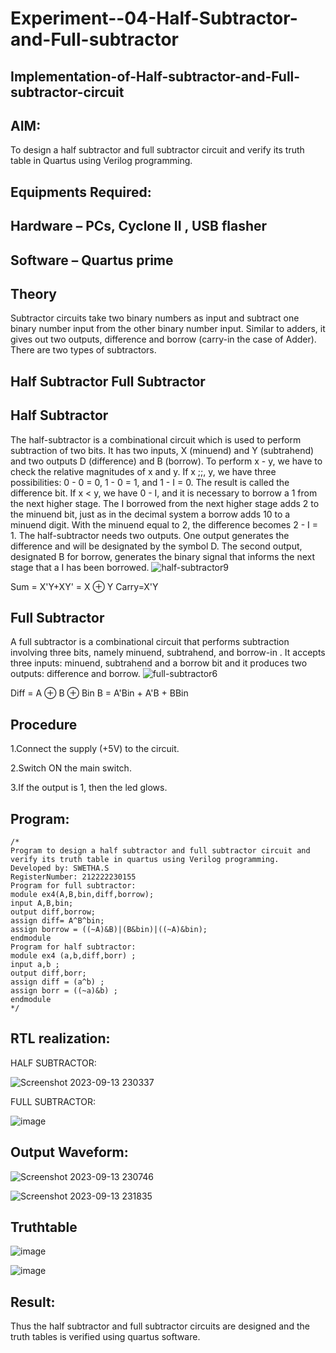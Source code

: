 # Experiment--04-Half-Subtractor-and-Full-subtractor
## Implementation-of-Half-subtractor-and-Full-subtractor-circuit
## AIM:
To design a half subtractor and full subtractor circuit and verify its truth table in Quartus using Verilog programming.

## Equipments Required:
## Hardware – PCs, Cyclone II , USB flasher
## Software – Quartus prime
## Theory
Subtractor circuits take two binary numbers as input and subtract one binary number input from the other binary number input. Similar to adders, it gives out two outputs, difference and borrow (carry-in the case of Adder). There are two types of subtractors.

## Half Subtractor Full Subtractor
## Half Subtractor
The half-subtractor is a combinational circuit which is used to perform subtraction of two bits. It has two inputs, X (minuend) and Y (subtrahend) and two outputs D (difference) and B (borrow). To perform x - y, we have to check the relative magnitudes of x and y. If x ;;, y, we have three possibilities: 0 - 0 = 0, 1 - 0 = 1, and 1 - I = 0. The result is called the difference bit. If x < y, we have 0 - I, and it is necessary to borrow a 1 from the next higher stage. The I borrowed from the next higher stage adds 2 to the minuend bit, just as in the decimal system a borrow adds 10 to a minuend digit. With the minuend equal to 2, the difference becomes 2 - I = 1. The half-subtractor needs two outputs. One output generates the difference and will be designated by the symbol D. The second output, designated B for borrow, generates the binary signal that informs the next stage that a I has been borrowed.
![half-subtractor9](https://user-images.githubusercontent.com/36288975/166112538-58c3bc7c-ee5d-4e6a-ac8d-8e8328efe27a.png)


Sum = X'Y+XY' = X ⊕ Y
Carry=X'Y

## Full Subtractor
A full subtractor is a combinational circuit that performs subtraction involving three bits, namely minuend, subtrahend, and borrow-in . It accepts three inputs: minuend, subtrahend and a borrow bit and it produces two outputs: difference and borrow. 
![full-subtractor6](https://user-images.githubusercontent.com/36288975/166112541-24c68359-3de8-4674-ae22-8272ffc385ed.png)


Diff = A ⊕ B ⊕ Bin B = A'Bin + A'B + BBin

## Procedure
1.Connect the supply (+5V) to the circuit.

2.Switch ON the main switch.

3.If the output is 1, then the led glows.

## Program:
```
/*
Program to design a half subtractor and full subtractor circuit and verify its truth table in quartus using Verilog programming.
Developed by: SWETHA.S
RegisterNumber: 212222230155
Program for full subtractor:
module ex4(A,B,bin,diff,borrow);
input A,B,bin;
output diff,borrow;
assign diff= A^B^bin;
assign borrow = ((~A)&B)|(B&bin)|((~A)&bin);
endmodule
Program for half subtractor:
module ex4 (a,b,diff,borr) ;
input a,b ;
output diff,borr;
assign diff = (a^b) ;
assign borr = ((~a)&b) ;
endmodule
*/
```
## RTL realization:
HALF SUBTRACTOR:

![Screenshot 2023-09-13 230337](https://github.com/swethaselvarajm/Experiment--03-Half-Subtractor-and-Full-subtractor/assets/119525603/57b75e63-0ece-488f-a415-3b7d4b62632e)

FULL SUBTRACTOR:

![image](https://github.com/swethaselvarajm/Experiment--03-Half-Subtractor-and-Full-subtractor/assets/119525603/a021d435-8630-4dc1-95a1-f4dcfddfe704)

## Output Waveform:
![Screenshot 2023-09-13 230746](https://github.com/swethaselvarajm/Experiment--03-Half-Subtractor-and-Full-subtractor/assets/119525603/35cebaf3-d8e8-4d63-bed6-a747e560eb62)

![Screenshot 2023-09-13 231835](https://github.com/swethaselvarajm/Experiment--03-Half-Subtractor-and-Full-subtractor/assets/119525603/c1062f63-3401-49ef-b402-4c2711082e7b)

## Truthtable
![image](https://github.com/swethaselvarajm/Experiment--03-Half-Subtractor-and-Full-subtractor/assets/119525603/0d758131-9740-46d3-806c-a350af7a587c)

![image](https://github.com/swethaselvarajm/Experiment--03-Half-Subtractor-and-Full-subtractor/assets/119525603/50b3393b-9788-4eb6-ba13-8330c1b3f0bc) 

## Result:
Thus the half subtractor and full subtractor circuits are designed and the truth tables is verified using quartus software.
